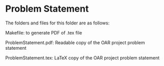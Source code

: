 # Problem Statement

The folders and files for this folder are as follows:

Makefile: to generate PDF of .tex file

ProblemStatement.pdf: Readable copy of the OAR project problem statement

ProblemStatement.tex: LaTeX copy of the OAR project problem statement

